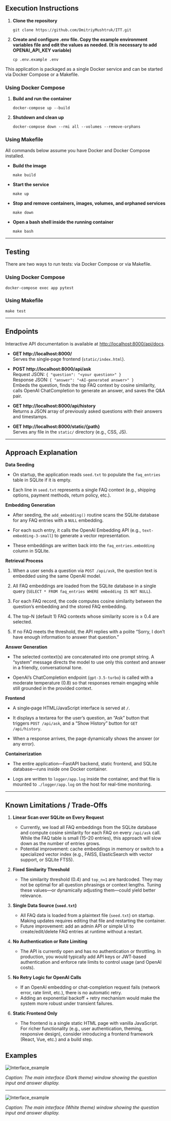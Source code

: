 
## Execution Instructions

1. **Clone the repository**
    
    `git clone https://github.com/DmitriyMushtruk/ITT.git`

2. **Create and configure .env file. Copy the example environment variables file and edit the values as needed. (It is necessary to add OPENAI_API_KEY variable)**

    `cp .env.example .env`
    
This application is packaged as a single Docker service and can be started via Docker Compose or a Makefile.

### Using Docker Compose

1. **Build and run the container**
    
    `docker-compose up --build`
    
2. **Shutdown and clean up**
    
    `docker-compose down --rmi all --volumes --remove-orphans`
    

### Using Makefile

All commands below assume you have Docker and Docker Compose installed.

- **Build the image**
    
    `make build`
    
- **Start the service**
    
    `make up`
    
- **Stop and remove containers, images, volumes, and orphaned services**
    
    `make down`
    
- **Open a bash shell inside the running container**
    
    `make bash`

---

## Testing

There are two ways to run tests: via Docker Compose or via Makefile.

### Using Docker Compose

`docker-compose exec app pytest`

### Using Makefile

`make test`

---

## Endpoints

Interactive API documentation is available at [http://localhost:8000/api/docs](http://localhost:8000/api/docs).

- **GET http://localhost:8000/**  
    Serves the single‐page frontend (`static/index.html`).
    
- **POST http://localhost:8000/api/ask**  
    Request JSON: `{ "question": "<your question>" }`  
    Response JSON: `{ "answer": "<AI-generated answer>" }`  
    Embeds the question, finds the top FAQ context by cosine similarity, calls OpenAI ChatCompletion to generate an answer, and saves the Q&A pair.
    
- **GET http://localhost:8000/api/history**  
    Returns a JSON array of previously asked questions with their answers and timestamps.
    
- **GET http://localhost:8000/static/{path}**  
    Serves any file in the `static/` directory (e.g., CSS, JS).

---

## Approach Explanation

**Data Seeding**

- On startup, the application reads `seed.txt` to populate the `faq_entries` table in SQLite if it is empty.
    
- Each line in `seed.txt` represents a single FAQ context (e.g., shipping options, payment methods, return policy, etc.).
    

**Embedding Generation**

- After seeding, the `add_embedding()` routine scans the SQLite database for any FAQ entries with a `NULL` embedding.
    
- For each such entry, it calls the OpenAI Embedding API (e.g., `text-embedding-3-small`) to generate a vector representation.
    
- These embeddings are written back into the `faq_entries.embedding` column in SQLite.
    

**Retrieval Process**

1. When a user sends a question via `POST /api/ask`, the question text is embedded using the same OpenAI model.
    
2. All FAQ embeddings are loaded from the SQLite database in a single query (`SELECT * FROM faq_entries WHERE embedding IS NOT NULL`).
    
3. For each FAQ record, the code computes cosine similarity between the question’s embedding and the stored FAQ embedding.
    
4. The top-N (default 1) FAQ contexts whose similarity score is ≥ 0.4 are selected.
    
5. If no FAQ meets the threshold, the API replies with a polite “Sorry, I don’t have enough information to answer that question.”
    

**Answer Generation**

- The selected context(s) are concatenated into one prompt string. A “system” message directs the model to use only this context and answer in a friendly, conversational tone.
    
- OpenAI’s ChatCompletion endpoint (`gpt-3.5-turbo`) is called with a moderate temperature (0.8) so that responses remain engaging while still grounded in the provided context.
    

**Frontend**

- A single‐page HTML/JavaScript interface is served at `/`.
    
- It displays a textarea for the user’s question, an “Ask” button that triggers `POST /api/ask`, and a “Show History” button for `GET /api/history`.
    
- When a response arrives, the page dynamically shows the answer (or any error).
    

**Containerization**

- The entire application—FastAPI backend, static frontend, and SQLite database—runs inside one Docker container.
    
- Logs are written to `logger/app.log` inside the container, and that file is mounted to `./logger/app.log` on the host for real-time monitoring.
        

---

## Known Limitations / Trade-Offs

1. **Linear Scan over SQLite on Every Request**  
   - Currently, we load all FAQ embeddings from the SQLite database and compute cosine similarity for each FAQ on every `/api/ask` call. While the FAQ table is small (15–20 entries), this approach will slow down as the number of entries grows.  
   - Potential improvement: cache embeddings in memory or switch to a specialized vector index (e.g., FAISS, ElasticSearch with vector support, or SQLite FTS5).

2. **Fixed Similarity Threshold**  
   - The similarity threshold (0.4) and `top_n=1` are hardcoded. They may not be optimal for all question phrasings or context lengths. Tuning these values—or dynamically adjusting them—could yield better relevance.

3. **Single Data Source (`seed.txt`)**  
   - All FAQ data is loaded from a plaintext file (`seed.txt`) on startup. Making updates requires editing that file and restarting the container.  
   - Future improvement: add an admin API or simple UI to create/edit/delete FAQ entries at runtime without a restart.

4. **No Authentication or Rate Limiting**  
   - The API is currently open and has no authentication or throttling. In production, you would typically add API keys or JWT-based authentication and enforce rate limits to control usage (and OpenAI costs).

5. **No Retry Logic for OpenAI Calls**  
   - If an OpenAI embedding or chat-completion request fails (network error, rate limit, etc.), there is no automatic retry.  
   - Adding an exponential backoff + retry mechanism would make the system more robust under transient failures.

6. **Static Frontend Only**  
   - The frontend is a single static HTML page with vanilla JavaScript. For richer functionality (e.g., user authentication, theming, responsive design), consider introducing a frontend framework (React, Vue, etc.) and a build step.

## Examples

![Interface_example](static/images/fe_example.png)

*Caption: The main interface (Dark theme) window showing the question input and answer display.*

---

![Interface_example](static/images/fe_example_white.png)

*Caption: The main interface (White theme) window showing the question input and answer display.*

